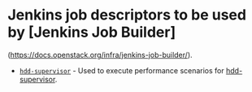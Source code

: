 # Jenkins job descriptors to be used by [Jenkins Job Builder]

(https://docs.openstack.org/infra/jenkins-job-builder/).
 * [`hdd-supervisor`](https://osioperf-jenkins.rhev-ci-vms.eng.rdu2.redhat.com/job/auth-api-user/) - Used to execute performance scenarios for [hdd-supervisor](https://github.com/fabric8-hdd/supervisor).